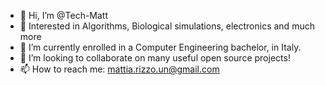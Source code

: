 - 👋 Hi, I’m @Tech-Matt
- 👀 Interested in Algorithms, Biological simulations, electronics and much more
- 🌱 I’m currently enrolled in a Computer Engineering bachelor, in Italy.
- 💞️ I’m looking to collaborate on many useful open source projects!
- 📫 How to reach me: mattia.rizzo.un@gmail.com
